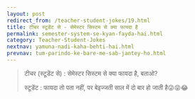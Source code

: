 ```yaml
---
layout: post
redirect_from: /teacher-student-jokes/19.html
title: टीचर स्टूडेंट से - सेमेस्टर सिस्टम से क्या फायदा है
permalink: semester-system-se-kyan-fayda-hai.html
category: Teacher-Student-Jokes
nextnav: yamuna-nadi-kaha-behti-hai.html
prevnav: tum-parindo-ke-bare-me-sab-jantey-ho.html
---
```

> टीचर (स्टूडेंट से) : सेमेस्टर सिस्टम से क्या फायदा है, बताओ?
> 
> स्टूडेंट : फायदा तो पता नहीं, पर बेइज्जती साल में दो बार हो जाती है😜😝😂